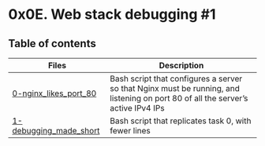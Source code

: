 # 0x0E. Web stack debugging #1

## Table of contents

Files | Description
----- | -----------
[0-nginx_likes_port_80](./0-nginx_likes_port_80) | Bash script that configures a server so that Nginx must be running, and listening on port 80 of all the server’s active IPv4 IPs
[1-debugging_made_short](./1-debugging_made_short) | Bash script that replicates task 0, with fewer lines
